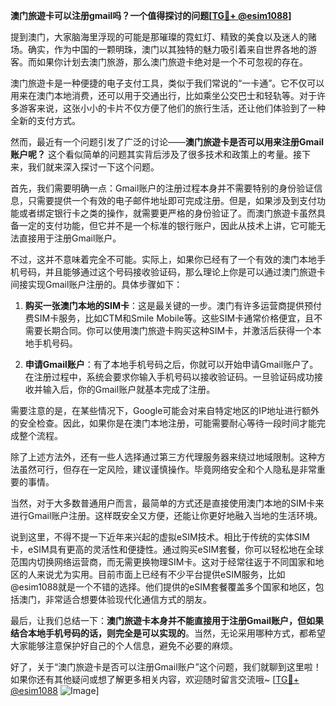 **澳门旅遊卡可以注册gmail吗？一个值得探讨的问题[[TG💪+ @esim1088](https://t.me/s/esim1088)]**

提到澳门，大家脑海里浮现的可能是那璀璨的霓虹灯、精致的美食以及迷人的赌场。确实，作为中国的一颗明珠，澳门以其独特的魅力吸引着来自世界各地的游客。而如果你计划去澳门旅游，那么澳门旅遊卡绝对是一个不可忽视的存在。

澳门旅遊卡是一种便捷的电子支付工具，类似于我们常说的“一卡通”。它不仅可以用来在澳门本地消费，还可以用于交通出行，比如乘坐公交巴士和轻轨等。对于许多游客来说，这张小小的卡片不仅方便了他们的旅行生活，还让他们体验到了一种全新的支付方式。

然而，最近有一个问题引发了广泛的讨论——**澳门旅遊卡是否可以用来注册Gmail账户呢？** 这个看似简单的问题其实背后涉及了很多技术和政策上的考量。接下来，我们就来深入探讨一下这个问题。

首先，我们需要明确一点：Gmail账户的注册过程本身并不需要特别的身份验证信息，只需要提供一个有效的电子邮件地址即可完成注册。但是，如果涉及到支付功能或者绑定银行卡之类的操作，就需要更严格的身份验证了。而澳门旅遊卡虽然具备一定的支付功能，但它并不是一个标准的银行账户，因此从技术上讲，它可能无法直接用于注册Gmail账户。

不过，这并不意味着完全不可能。实际上，如果你已经有了一个有效的澳门本地手机号码，并且能够通过这个号码接收验证码，那么理论上你是可以通过澳门旅遊卡间接实现Gmail账户注册的。具体步骤如下：

1. **购买一张澳门本地的SIM卡**：这是最关键的一步。澳门有许多运营商提供预付费SIM卡服务，比如CTM和Smile Mobile等。这些SIM卡通常价格便宜，且不需要长期合同。你可以使用澳门旅遊卡购买这种SIM卡，并激活后获得一个本地手机号码。
   
2. **申请Gmail账户**：有了本地手机号码之后，你就可以开始申请Gmail账户了。在注册过程中，系统会要求你输入手机号码以接收验证码。一旦验证码成功接收并输入后，你的Gmail账户就基本完成了注册。

需要注意的是，在某些情况下，Google可能会对来自特定地区的IP地址进行额外的安全检查。因此，如果你是在澳门本地注册，可能需要耐心等待一段时间才能完成整个流程。

除了上述方法外，还有一些人选择通过第三方代理服务器来绕过地域限制。这种方法虽然可行，但存在一定风险，建议谨慎操作。毕竟网络安全和个人隐私是非常重要的事情。

当然，对于大多数普通用户而言，最简单的方式还是直接使用澳门本地的SIM卡来进行Gmail账户注册。这样既安全又方便，还能让你更好地融入当地的生活环境。

说到这里，不得不提一下近年来兴起的虚拟eSIM技术。相比于传统的实体SIM卡，eSIM具有更高的灵活性和便捷性。通过购买eSIM套餐，你可以轻松地在全球范围内切换网络运营商，而无需更换物理SIM卡。这对于经常往返于不同国家和地区的人来说尤为实用。目前市面上已经有不少平台提供eSIM服务，比如@esim1088就是一个不错的选择。他们提供的eSIM套餐覆盖多个国家和地区，包括澳门，非常适合想要体验现代化通信方式的朋友。

最后，让我们总结一下：**澳门旅遊卡本身并不能直接用于注册Gmail账户，但如果结合本地手机号码的话，则完全是可以实现的**。当然，无论采用哪种方式，都希望大家能够注意保护好自己的个人信息，避免不必要的麻烦。

好了，关于“澳门旅遊卡是否可以注册Gmail账户”这个问题，我们就聊到这里啦！如果你还有其他疑问或想了解更多相关内容，欢迎随时留言交流哦~ [[TG💪+ @esim1088](https://t.me/s/esim1088) ![Image](https://i.postimg.cc/4NQfJmqS/Snipaste-2025-05-13-00-14-12.png)]
